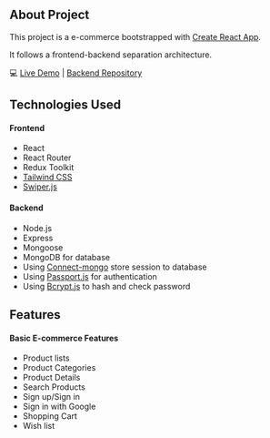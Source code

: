 ## About Project

This project is a e-commerce bootstrapped with [Create React App](https://github.com/facebook/create-react-app).

It follows a frontend-backend separation architecture.

💻 [Live Demo](https://thenoname.xyz) | [Backend Repository](https://github.com/jinnnyhuang/portfolio-backend)

## Technologies Used

#### Frontend

- React
- React Router
- Redux Toolkit
- [Tailwind CSS](https://github.com/tailwindlabs/tailwindcss)
- [Swiper.js](https://github.com/nolimits4web/Swiper)

#### Backend

- Node.js
- Express
- Mongoose
- MongoDB for database
- Using [Connect-mongo](https://github.com/jdesboeufs/connect-mongo) store session to database
- Using [Passport.js](https://github.com/jaredhanson/passport) for authentication
- Using [Bcrypt.js](https://github.com/kelektiv/node.bcrypt.js) to hash and check password

## Features

#### Basic E-commerce Features

- Product lists
- Product Categories
- Product Details
- Search Products
- Sign up/Sign in
- Sign in with Google
- Shopping Cart
- Wish list
